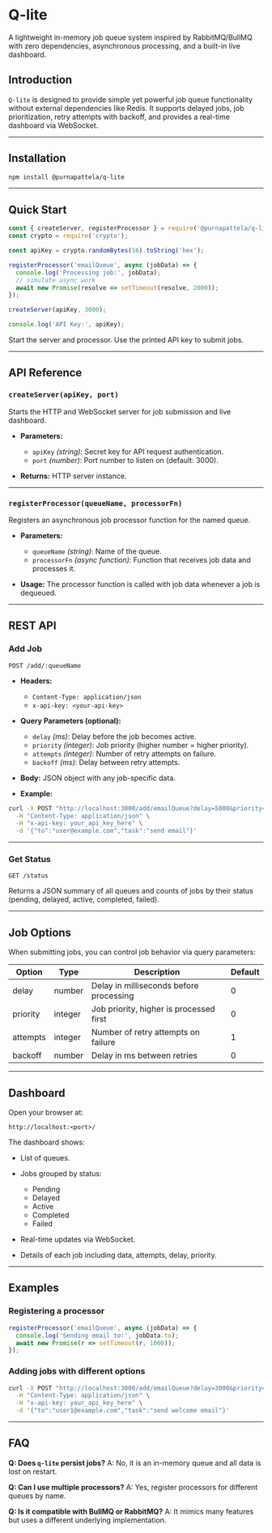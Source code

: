 # Q-lite

A lightweight in-memory job queue system inspired by RabbitMQ/BullMQ with zero dependencies, asynchronous processing, and a built-in live dashboard.


## Introduction

`Q-lite` is designed to provide simple yet powerful job queue functionality without external dependencies like Redis. It supports delayed jobs, job prioritization, retry attempts with backoff, and provides a real-time dashboard via WebSocket.

---

## Installation

```bash
npm install @purnapattela/q-lite
```

---

## Quick Start

```js
const { createServer, registerProcessor } = require('@purnapattela/q-lite');
const crypto = require('crypto');

const apiKey = crypto.randomBytes(16).toString('hex');

registerProcessor('emailQueue', async (jobData) => {
  console.log('Processing job:', jobData);
  // simulate async work
  await new Promise(resolve => setTimeout(resolve, 2000));
});

createServer(apiKey, 3000);

console.log('API Key:', apiKey);
```

Start the server and processor. Use the printed API key to submit jobs.

---

## API Reference

### `createServer(apiKey, port)`

Starts the HTTP and WebSocket server for job submission and live dashboard.

* **Parameters:**

  * `apiKey` *(string)*: Secret key for API request authentication.
  * `port` *(number)*: Port number to listen on (default: 3000).

* **Returns:**
  HTTP server instance.

---

### `registerProcessor(queueName, processorFn)`

Registers an asynchronous job processor function for the named queue.

* **Parameters:**

  * `queueName` *(string)*: Name of the queue.
  * `processorFn` *(async function)*: Function that receives job data and processes it.

* **Usage:**
  The processor function is called with job data whenever a job is dequeued.

---

## REST API

### Add Job

```
POST /add/:queueName
```

* **Headers:**

  * `Content-Type: application/json`
  * `x-api-key: <your-api-key>`

* **Query Parameters (optional):**

  * `delay` *(ms)*: Delay before the job becomes active.
  * `priority` *(integer)*: Job priority (higher number = higher priority).
  * `attempts` *(integer)*: Number of retry attempts on failure.
  * `backoff` *(ms)*: Delay between retry attempts.

* **Body:**
  JSON object with any job-specific data.

* **Example:**

```bash
curl -X POST "http://localhost:3000/add/emailQueue?delay=5000&priority=10&attempts=3&backoff=2000" \
  -H "Content-Type: application/json" \
  -H "x-api-key: your_api_key_here" \
  -d '{"to":"user@example.com","task":"send email"}'
```

---

### Get Status

```
GET /status
```

Returns a JSON summary of all queues and counts of jobs by their status (pending, delayed, active, completed, failed).

---

## Job Options

When submitting jobs, you can control job behavior via query parameters:

| Option   | Type    | Description                             | Default |
| -------- | ------- | --------------------------------------- | ------- |
| delay    | number  | Delay in milliseconds before processing | 0       |
| priority | integer | Job priority, higher is processed first | 0       |
| attempts | integer | Number of retry attempts on failure     | 1       |
| backoff  | number  | Delay in ms between retries             | 0       |

---

## Dashboard

Open your browser at:

```
http://localhost:<port>/
```

The dashboard shows:

* List of queues.
* Jobs grouped by status:

  * Pending
  * Delayed
  * Active
  * Completed
  * Failed
* Real-time updates via WebSocket.
* Details of each job including data, attempts, delay, priority.

---

## Examples

### Registering a processor

```js
registerProcessor('emailQueue', async (jobData) => {
  console.log('Sending email to:', jobData.to);
  await new Promise(r => setTimeout(r, 1000));
});
```

### Adding jobs with different options

```bash
curl -X POST "http://localhost:3000/add/emailQueue?delay=3000&priority=5" \
  -H "Content-Type: application/json" \
  -H "x-api-key: your_api_key_here" \
  -d '{"to":"user1@example.com","task":"send welcome email"}'
```

---

## FAQ

**Q: Does `q-lite` persist jobs?**
A: No, it is an in-memory queue and all data is lost on restart.

**Q: Can I use multiple processors?**
A: Yes, register processors for different queues by name.

**Q: Is it compatible with BullMQ or RabbitMQ?**
A: It mimics many features but uses a different underlying implementation.
